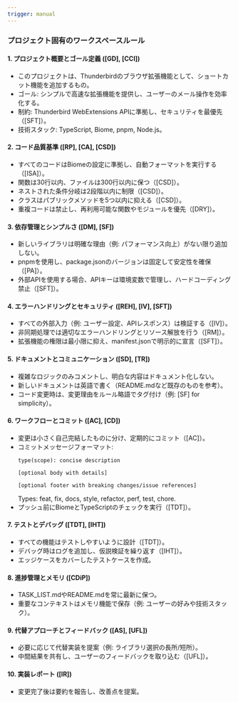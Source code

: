 ```yaml
---
trigger: manual
---
```


### プロジェクト固有のワークスペースルール

#### 1. プロジェクト概要とゴール定義 ([GD], [CCI])
- このプロジェクトは、Thunderbirdのブラウザ拡張機能として、ショートカット機能を追加するもの。
- ゴール: シンプルで高速な拡張機能を提供し、ユーザーのメール操作を効率化する。
- 制約: Thunderbird WebExtensions APIに準拠し、セキュリティを最優先（[SFT]）。
- 技術スタック: TypeScript, Biome, pnpm, Node.js。

#### 2. コード品質基準 ([RP], [CA], [CSD])
- すべてのコードはBiomeの設定に準拠し、自動フォーマットを実行する（[ISA]）。
- 関数は30行以内、ファイルは300行以内に保つ（[CSD]）。
- ネストされた条件分岐は2段階以内に制限（[CSD]）。
- クラスはパブリックメソッドを5つ以内に抑える（[CSD]）。
- 重複コードは禁止し、再利用可能な関数やモジュールを優先（[DRY]）。

#### 3. 依存管理とシンプルさ ([DM], [SF])
- 新しいライブラリは明確な理由（例: パフォーマンス向上）がない限り追加しない。
- pnpmを使用し、package.jsonのバージョンは固定して安定性を確保（[PA]）。
- 外部APIを使用する場合、APIキーは環境変数で管理し、ハードコーディング禁止（[SFT]）。

#### 4. エラーハンドリングとセキュリティ ([REH], [IV], [SFT])
- すべての外部入力（例: ユーザー設定、APIレスポンス）は検証する（[IV]）。
- 非同期処理では適切なエラーハンドリングとリソース解放を行う（[RM]）。
- 拡張機能の権限は最小限に抑え、manifest.jsonで明示的に宣言（[SFT]）。

#### 5. ドキュメントとコミュニケーション ([SD], [TR])
- 複雑なロジックのみコメントし、明白な内容はドキュメント化しない。
- 新しいドキュメントは英語で書く（README.mdなど既存のものを参考）。
- コード変更時は、変更理由をルール略語でタグ付け（例: [SF] for simplicity）。

#### 6. ワークフローとコミット ([AC], [CD])
- 変更は小さく自己完結したものに分け、定期的にコミット（[AC]）。
- コミットメッセージフォーマット:
  ```
  type(scope): concise description

  [optional body with details]

  [optional footer with breaking changes/issue references]
  ```
  Types: feat, fix, docs, style, refactor, perf, test, chore.
- プッシュ前にBiomeとTypeScriptのチェックを実行（[TDT]）。

#### 7. テストとデバッグ ([TDT], [IHT])
- すべての機能はテストしやすいように設計（[TDT]）。
- デバッグ時はログを追加し、仮説検証を繰り返す（[IHT]）。
- エッジケースをカバーしたテストケースを作成。

#### 8. 進捗管理とメモリ ([CDiP])
- TASK_LIST.mdやREADME.mdを常に最新に保つ。
- 重要なコンテキストはメモリ機能で保存（例: ユーザーの好みや技術スタック）。

#### 9. 代替アプローチとフィードバック ([AS], [UFL])
- 必要に応じて代替実装を提案（例: ライブラリ選択の長所/短所）。
- 中間結果を共有し、ユーザーのフィードバックを取り込む（[UFL]）。

#### 10. 実装レポート ([IR])
- 変更完了後は要約を報告し、改善点を提案。